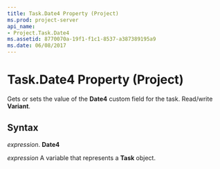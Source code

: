 ```yaml
---
title: Task.Date4 Property (Project)
ms.prod: project-server
api_name:
- Project.Task.Date4
ms.assetid: 8770070a-19f1-f1c1-8537-a387389195a9
ms.date: 06/08/2017
---
```



# Task.Date4 Property (Project)

Gets or sets the value of the **Date4** custom field for the task. Read/write **Variant**.


## Syntax

 _expression_. **Date4**

 _expression_ A variable that represents a **Task** object.


